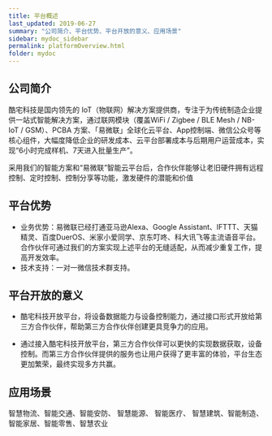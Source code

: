 ```yaml
---
title: 平台概述
last_updated: 2019-06-27
summary: "公司简介、平台优势、平台开放的意义、应用场景"
sidebar: mydoc_sidebar
permalink: platformOverview.html
folder: mydoc
---
```


## 公司简介

酷宅科技是国内领先的 IoT（物联网）解决方案提供商，专注于为传统制造企业提供一站式智能解决方案，通过联网模块（覆盖WiFi / Zigbee / BLE Mesh / NB-IoT / GSM）、PCBA 方案、「易微联」全球化云平台、App控制端、微信公众号等核心组件，大幅度降低企业的研发成本、云平台部署成本与后期用户运营成本，实现“6小时完成样机、7天进入批量生产”。

采用我们的智能方案和“易微联”智能云平台后，合作伙伴能够让老旧硬件拥有远程控制、定时控制、控制分享等功能，激发硬件的潜能和价值

## 平台优势

- 业务优势：易微联已经打通亚马逊Alexa、Google Assistant、IFTTT、天猫精灵、百度DuerOS、米家小爱同学、京东叮咚、科大讯飞等主流语音平台。合作伙伴可通过我们的方案实现上述平台的无缝适配，从而减少重复工作，提高开发效率。
- 技术支持：一对一微信技术群支持。

## 平台开放的意义

 - 酷宅科技开放平台，将设备数据能力与设备控制能力，通过接口形式开放给第三方合作伙伴，帮助第三方合作伙伴创建更具竞争力的应用。

 - 通过接入酷宅科技开放平台，第三方合作伙伴可以更快的实现数据获取，设备控制。而第三方合作伙伴提供的服务也让用户获得了更丰富的体验，平台生态更加繁荣，最终实现多方共赢。
 
## 应用场景

智慧物流、智能交通、智能安防、 智慧能源、 智能医疗、 智慧建筑、智能制造、智能家居、智能零售、智慧农业



